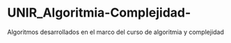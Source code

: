 # UNIR_Algoritmia-Complejidad-
Algoritmos desarrollados en el marco del curso de algoritmia y complejidad
